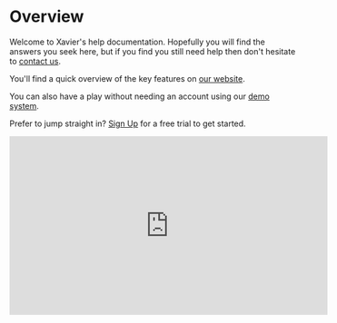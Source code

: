 # Overview

Welcome to Xavier's help documentation. Hopefully you will find the answers you seek here, but if you find you still need help then don't hesitate to [contact us](/contact-us.html).

You'll find a quick overview of the key features on [our website](https://xavier-analytics.com).

You can also have a play without needing an account using our [demo system](https://demo.xavier-analytics.com).

Prefer to jump straight in? [Sign Up](https://app.xavier-analytics.com/register) for a free trial to get started.

<iframe width="560" height="315" src="https://www.youtube.com/embed/zbqTwZXa8o8?rel=0" frameborder="0" allow="autoplay; encrypted-media" allowfullscreen></iframe>
